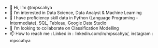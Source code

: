 - 👋 Hi, I’m @mpscahya
- 👀 I’m interested in Data Science, Data Analyst & Machine Learning
- 🌱 I have proficiency skill data in Python (Language Programing - Intermediate), SQL, Tableau, Google Data Studio
- 💞️ I’m looking to collaborate on Classification Modelling
- 📫 How to reach me : Linked in : linkedin.com/in/mpscahya/, instagram : mpscahya

<!---
mpscahya/mpscahya is a ✨ special ✨ repository because its `README.md` (this file) appears on your GitHub profile.
You can click the Preview link to take a look at yo:rogramingur changes.
--->
